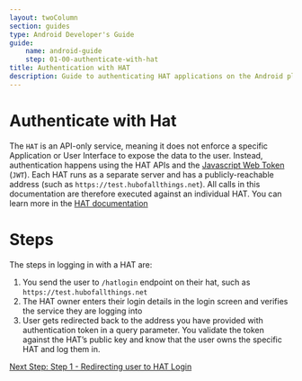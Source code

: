 ```yaml
---
layout: twoColumn
section: guides
type: Android Developer's Guide
guide:
    name: android-guide
    step: 01-00-authenticate-with-hat
title: Authentication with HAT
description: Guide to authenticating HAT applications on the Android platform
---
```

# Authenticate with Hat

The `HAT` is an API-only service, meaning it does not enforce a specific Application or User Interface to expose the data to the user. Instead, authentication happens using the HAT APIs and the [Javascript Web Token](https://jwt.io) (`JWT`). Each HAT runs as a separate server and has a publicly-reachable address (such as `https://test.hubofallthings.net`). All calls in this documentation are therefore executed against an individual HAT. You can learn more in the [HAT documentation](https://developers.hubofallthings.com/guides/hat_login/)

# Steps

The steps in logging in with a HAT are:

1. You send the user to `/hatlogin` endpoint on their hat, such as `https://test.hubofallthings.net`
2. The HAT owner enters their login details in the login screen and verifies the service they are logging into
3. User gets redirected back to the address you have provided with authentication token in a query parameter. You validate the token against the HAT’s public key and know that the user owns the specific HAT and log them in.


<nav class="pager-nav">
<a href="" style="display:none;"></a>
<a href="01-01-hat-login.html">Next Step: Step 1 - Redirecting user to HAT Login</a>
</nav>
